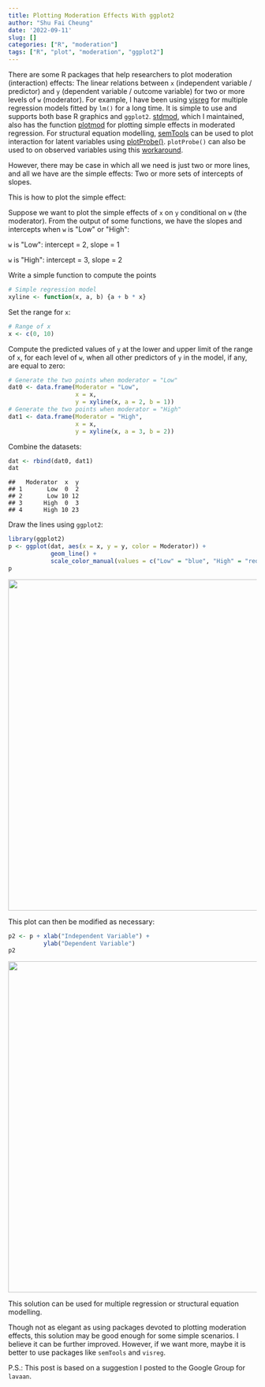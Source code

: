```yaml
---
title: Plotting Moderation Effects With ggplot2
author: "Shu Fai Cheung"
date: '2022-09-11'
slug: []
categories: ["R", "moderation"]
tags: ["R", "plot", "moderation", "ggplot2"]
---
```




There are some R packages that help
researchers to plot moderation (interaction)
effects: The linear relations between
`x` (independent variable /
predictor) and `y` (dependent variable /
outcome variable) for
two or more levels of `w` (moderator). For example, I
have been using [visreg](https://pbreheny.github.io/visreg/)
for multiple regression models fitted by `lm()`
for a long time. It is simple to use and supports
both base R graphics and `ggplot2`.
[stdmod](https://sfcheung.github.io/stdmod/index.html),
which I maintained, also has the function
[plotmod](https://sfcheung.github.io/stdmod/articles/plotmod.html)
for plotting simple effects in moderated regression.
For structural equation modelling, [semTools](https://github.com/simsem/semTools/wiki)
can be used to plot interaction for latent
variables using [plotProbe()](https://rdrr.io/cran/semTools/man/plotProbe.html).
`plotProbe()` can also be used to on observed
variables using this [workaround](https://groups.google.com/g/lavaan/c/h_LHQUFbx0k/m/jmQwRJEqBAAJ).

However, there may be case in which all
we need is just two or more lines, and
all we have are the simple effects: Two
or more sets of intercepts of slopes.

This is how to plot the simple effect:

Suppose we want to plot the simple
effects of `x`  on `y` conditional on `w`
(the moderator).
From the output of some functions, we
have the slopes and intercepts
when `w` is "Low" or "High":

`w` is "Low": intercept = 2,  slope = 1

`w` is "High": intercept = 3, slope = 2

Write a simple function to compute the points


```r
# Simple regression model
xyline <- function(x, a, b) {a + b * x}
```

Set the range for `x`:


```r
# Range of x
x <- c(0, 10)
```

Compute the predicted values of `y` at
the lower and upper limit of the range
of `x`, for each level of `w`, when
all other predictors of `y` in the model,
if any, are equal to zero:


```r
# Generate the two points when moderator = "Low"
dat0 <- data.frame(Moderator = "Low",
                   x = x,
                   y = xyline(x, a = 2, b = 1))
# Generate the two points when moderator = "High"
dat1 <- data.frame(Moderator = "High",
                   x = x,
                   y = xyline(x, a = 3, b = 2))
```

Combine the datasets:


```r
dat <- rbind(dat0, dat1)
dat
```

```
##   Moderator  x  y
## 1       Low  0  2
## 2       Low 10 12
## 3      High  0  3
## 4      High 10 23
```

Draw the lines using `ggplot2`:


```r
library(ggplot2)
p <- ggplot(dat, aes(x = x, y = y, color = Moderator)) +
            geom_line() +
            scale_color_manual(values = c("Low" = "blue", "High" = "red"))
p
```

<img src="{{< blogdown/postref >}}index_files/figure-html/plot_original-1.png" width="672" style="display: block; margin: auto;" />

This plot can then be modified as necessary:


```r
p2 <- p + xlab("Independent Variable") +
          ylab("Dependent Variable")
p2
```

<img src="{{< blogdown/postref >}}index_files/figure-html/plot_edited-1.png" width="672" style="display: block; margin: auto;" />

This solution can be used for multiple
regression or structural equation modelling.

Though not as elegant as using
packages devoted to plotting moderation
effects, this solution may be good
enough for some simple scenarios. I
believe it can be further improved. However,
if we want more, maybe it is better to
use packages like `semTools` and
`visreg`.

P.S.: This post is based on a suggestion I
posted to the Google Group for `lavaan`.
